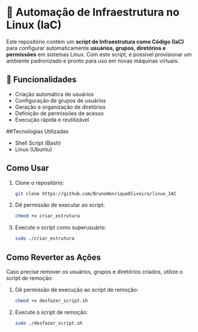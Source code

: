 # 🔧 Automação de Infraestrutura no Linux (IaC)

Este repositório contém um **script de Infraestrutura como Código (IaC)** para configurar automaticamente **usuários, grupos, diretórios e permissões** em sistemas Linux. Com este script, é possível provisionar um ambiente padronizado e pronto para uso em novas máquinas virtuais.

## 📌 Funcionalidades

- Criação automática de usuários
- Configuração de grupos de usuários
- Geração e organização de diretórios
- Definição de permissões de acesso
- Execução rápida e reutilizável


##Tecnologias Utilizadas

- Shell Script (Bash)
- Linux (Ubuntu)

## Como Usar

1. Clone o repositório:
   ```bash
   git clone https://github.com/BrunoHenriqueOliveira/linux_IAC

2. Dê permissão de executar ao script:
   ```bash
   chmod +x criar_estrutura

3. Execute o script como superusuário:
   ```bash
   sudo ./criar_estrutura

## Como Reverter as Ações

Caso precise remover os usuários, grupos e diretórios criados, utilize o script de remoção:

1. Dê permissão de execução ao script de remoção:
   ```bash
   chmod +x desfazer_script.sh

2. Execute o script de remoção:
   ```bash
   sudo ./desfazer_script.sh
